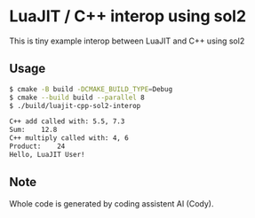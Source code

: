 # LuaJIT / C++ interop using sol2

This is tiny example interop between LuaJIT and C++ using sol2

## Usage

```bash
$ cmake -B build -DCMAKE_BUILD_TYPE=Debug
$ cmake --build build --parallel 8
$ ./build/luajit-cpp-sol2-interop

C++ add called with: 5.5, 7.3
Sum:	12.8
C++ multiply called with: 4, 6
Product:	24
Hello, LuaJIT User!
```

## Note

Whole code is generated by coding assistent AI (Cody).